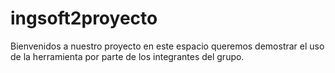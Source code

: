 # ingsoft2proyecto
Bienvenidos a nuestro proyecto
en este espacio queremos demostrar el uso de la herramienta por parte de los integrantes del grupo.
